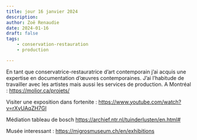 ```yaml
---
title: jour 16 janvier 2024
description: 
author: Zoë Renaudie
date: 2024-01-16
draft: false
tags:
    - conservation-restauration
    - production

---
```


En tant que conservatrice-restauratrice d’art contemporain j’ai acquis une expertise en documentation d’œuvres contemporaines. J’ai l’habitude de travailler avec les artistes mais aussi les services de production. 
A Montréal : 
https://molior.ca/projets/


Visiter une exposition dans fortenite : https://www.youtube.com/watch?v=rXyUAqZH7GI

Médiation tableau de bosch
https://archief.ntr.nl/tuinderlusten/en.html#


Musée interessant : 
https://migrosmuseum.ch/en/exhibitions
